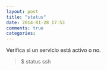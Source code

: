 ```yaml
---
layout: post
title: "status"
date: 2014-01-28 17:53
comments: true
categories: 
---
```

Verifica si un servicio está activo o no.

>$ status ssh

